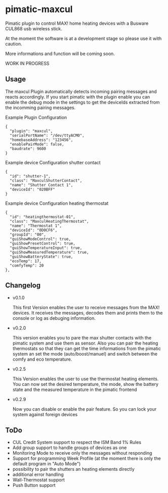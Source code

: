 pimatic-maxcul
=======================

Pimatic plugin to control MAX! home heating devices with a Busware CUL868 usb wireless stick.

At the moment the software is at a development stage so please use it with caution.

More informations and function will be coming soon.

WORK IN PROGRESS

Usage
---------
The maxcul Plugin automatically detects incoming pairing messages and reacts accordingly.
If you start pimatic with the plugin enable you can enable the debug mode in the settings to get the deviceIds extracted from the incomming pairing messages.

Example Plugin Configuration

    {
      "plugin": "maxcul",
      "serialPortName": "/dev/ttyACM0",
      "homebaseAddress": "123456",
      "enablePairMode": false,
      "baudrate": 9600
    }

Example device Configuration shutter contact

    {
      "id": "shutter-1",
      "class": "MaxculShutterContact",
      "name": "Shutter Contact 1",
      "deviceId": "020BFF"
    }

Example device Configuration heating thermostat

    {
      "id": "heatingthermostat-01",
      "class": "MaxculHeatingThermostat",
      "name": "Thermostat 1",
      "deviceId": "0D0CF6",
      "groupId": "00",
      "guiShowModeControl": true,
      "guiShowPresetControl": true,
      "guiShowTemperatureInput": true,
      "guiShowMeasuredTemperature": true,
      "guiShowBatteryState": true,
      "ecoTemp": 17,
      "comfyTemp": 20
    },

Changelog
---------------

* v0.1.0

    This first Version enables the user to receive messages from the MAX! devices. It receives the
messages, decodes them and prints them to the console or log as debuging information.

* v0.2.0

    This version enables you to pare the max shutter contacts with the pimatic system and use them as
sensor. Also you can pair the heating thermostats so that they can get the time informations from the
pimatic system an set the mode (auto/boost/manuel) and switch between the comfy and eco temperature.

* v0.2.5

    This Version enables the user to use the thermostat heating elements. You can now set the desired temperature, the mode, show the battery state and the measured temperature in the pimatic frontend

* v0.2.9

    Now you can disable or enable the pair feature. So you can lock your system against foreign devices

ToDo
-------
* CUL Credit System support to respect the ISM Band 1% Rules
* Add group support to handle groups of devices as one
* Monitoring Mode to receive only the messages without responding
* Support for programming Week Profile (at the moment there is only the default program in "Auto Mode")
* possibility to pair the shutters an heating elements directly
* additional error handling
* Wall-Thermostat support
* Push Button support
